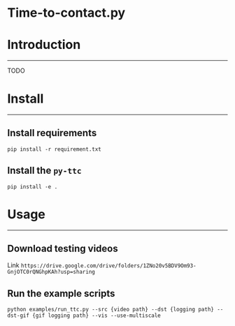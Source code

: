 Time-to-contact.py
==

# Introduction
---
TODO

# Install
---
## Install requirements
```pip install -r requirement.txt```

## Install the ```py-ttc```
```pip install -e .```

# Usage
---
## Download testing videos
Link ```https://drive.google.com/drive/folders/1ZNo20v5BDV9Om93-GnjOTC0rQNGhpKAh?usp=sharing```

## Run the example scripts
```python examples/run_ttc.py --src {video path} --dst {logging path} --dst-gif {gif logging path} --vis --use-multiscale```